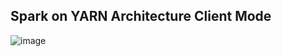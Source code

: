 ## Spark on YARN Architecture Client Mode
  ![image](https://github.com/user-attachments/assets/f0823592-32f3-43a9-9f48-9b5456fb685c)
